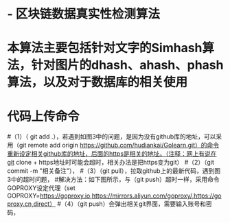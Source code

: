 # - 区块链数据真实性检测算法

# 本算法主要包括针对文字的Simhash算法，针对图片的dhash、ahash、phash算法，以及对于数据库的相关使用


# 代码上传命令
#（1）（ git add .），若遇到如图3中的问题，是因为没有github库的地址，可以采用（git remote add origin https://github.com/hudiankai/Golearn.git）的命令重新设定相关github库的地址，后面的https是相关的地址。（注释：网上有说在git clone + https地址时可能会超时，相关办法是把https变为git）
#（2）（git commit -m "相关备注"），
#（3）（git pull），拉取github上的最新代码，遇到图3中的超时问题，
#解决方法：如下图所示，与（git push）超时一样，采用命令GOPROXY设定代理（set GOPROXY=https://goproxy.io,https://mirrors.aliyun.com/goproxy/,https://goproxy.cn,direct）
#（4）（git push）会弹出相关git界面，需要输入账号和密码，